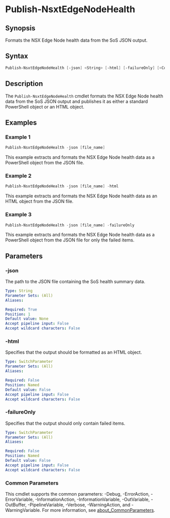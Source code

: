# Publish-NsxtEdgeNodeHealth

## Synopsis

Formats the NSX Edge Node health data from the SoS JSON output.

## Syntax

```powershell
Publish-NsxtEdgeNodeHealth [-json] <String> [-html] [-failureOnly] [<CommonParameters>]
```

## Description

The `Publish-NsxtEdgeNodeHealth` cmdlet formats the NSX Edge Node health data from the SoS JSON output and publishes it as either a standard PowerShell object or an HTML object.

## Examples

### Example 1

```powershell
Publish-NsxtEdgeNodeHealth -json [file_name]
```

This example extracts and formats the NSX Edge Node health data as a PowerShell object from the JSON file.

### Example 2

```powershell
Publish-NsxtEdgeNodeHealth -json [file_name] -html
```

This example extracts and formats the NSX Edge Node health data as an HTML object from the JSON file.

### Example 3

```powershell
Publish-NsxtEdgeNodeHealth -json [file_name] -failureOnly
```

This example extracts and formats the NSX Edge Node health data as a PowerShell object from the JSON file for only the failed items.

## Parameters

### -json

The path to the JSON file containing the SoS health summary data.

```yaml
Type: String
Parameter Sets: (All)
Aliases:

Required: True
Position: 1
Default value: None
Accept pipeline input: False
Accept wildcard characters: False
```

### -html

Specifies that the output should be formatted as an HTML object.

```yaml
Type: SwitchParameter
Parameter Sets: (All)
Aliases:

Required: False
Position: Named
Default value: False
Accept pipeline input: False
Accept wildcard characters: False
```

### -failureOnly

Specifies that the output should only contain failed items.

```yaml
Type: SwitchParameter
Parameter Sets: (All)
Aliases:

Required: False
Position: Named
Default value: False
Accept pipeline input: False
Accept wildcard characters: False
```

### Common Parameters

This cmdlet supports the common parameters: -Debug, -ErrorAction, -ErrorVariable, -InformationAction, -InformationVariable, -OutVariable, -OutBuffer, -PipelineVariable, -Verbose, -WarningAction, and -WarningVariable. For more information, see [about_CommonParameters](http://go.microsoft.com/fwlink/?LinkID=113216).
